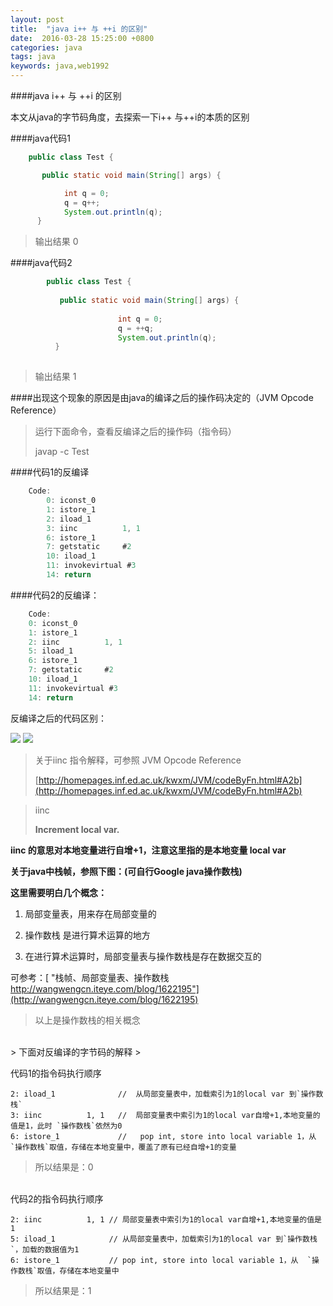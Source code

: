 ```yaml
---
layout: post
title:  "java i++ 与 ++i 的区别"
date:  2016-03-28 15:25:00 +0800
categories: java
tags: java
keywords: java,web1992
---
```



####java i++ 与 ++i 的区别

本文从java的字节码角度，去探索一下i++ 与++i的本质的区别

<!--more-->
####java代码1


```java
	public class Test {

	   public static void main(String[] args) {

		    int q = 0;
			q = q++;
			System.out.println(q);
	  }

```

>输出结果 0
>

####java代码2
                                                  
                                                     
```java                      
        public class Test {                          
                                                     
           public static void main(String[] args) {  
                                                     
                        int q = 0;                   
                        q = ++q;                     
                        System.out.println(q);       
          }                                          
                                                     
``` 

>输出结果 1
> 

####出现这个现象的原因是由java的编译之后的操作码决定的（JVM Opcode Reference）

> 运行下面命令，查看反编译之后的操作码（指令码）
>
> javap -c Test
>

####代码1的反编译

```java
	Code:
    	0: iconst_0
    	1: istore_1
    	2: iload_1
    	3: iinc          1, 1
    	6: istore_1
    	7: getstatic     #2   
   		10: iload_1
   		11: invokevirtual #3   
   		14: return
```

####代码2的反编译： 

```java
	Code:
	0: iconst_0
	1: istore_1
	2: iinc          1, 1
	5: iload_1
	6: istore_1
	7: getstatic     #2    
	10: iload_1
	11: invokevirtual #3    
	14: return 
```
   

                  
反编译之后的代码区别：

![](http://i.imgur.com/zlue6od.png)
![](http://i.imgur.com/7aBMw2D.png)

>关于iinc 指令解释，可参照 JVM Opcode Reference
>
>[http://homepages.inf.ed.ac.uk/kwxm/JVM/codeByFn.html#A2b](http://homepages.inf.ed.ac.uk/kwxm/JVM/codeByFn.html#A2b)

>iinc
>
>**Increment local var.**

**iinc 的意思对本地变量进行自增+1，注意这里指的是本地变量 local var**

**关于java中栈帧，参照下图：(可自行Google java操作数栈)**


**这里需要明白几个概念：**

1. 局部变量表，用来存在局部变量的
 
2. 操作数栈 是进行算术运算的地方

3. 在进行算术运算时，局部变量表与操作数栈是存在数据交互的

可参考：[ "栈帧、局部变量表、操作数栈 http://wangwengcn.iteye.com/blog/1622195"](http://wangwengcn.iteye.com/blog/1622195)
> 以上是操作数栈的相关概念

<br />
> 下面对反编译的字节码的解释
> 

代码1的指令码执行顺序

	2: iload_1				//  从局部变量表中，加载索引为1的local var 到`操作数栈`
    3: iinc          1, 1   //  局部变量表中索引为1的local var自增+1,本地变量的值是1，此时 `操作数栈`依然为0
    6: istore_1 		    //   pop int, store into local variable 1，从  `操作数栈`取值，存储在本地变量中，覆盖了原有已经自增+1的变量

>所以结果是：0


<br />
代码2的指令码执行顺序

	2: iinc          1, 1 // 局部变量表中索引为1的local var自增+1,本地变量的值是1
	5: iload_1			  // 从局部变量表中，加载索引为1的local var 到`操作数栈`，加载的数据值为1
	6: istore_1			  // pop int, store into local variable 1，从  `操作数栈`取值，存储在本地变量中

>所以结果是：1



